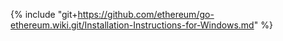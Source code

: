 {% include "git+https://github.com/ethereum/go-ethereum.wiki.git/Installation-Instructions-for-Windows.md" %}